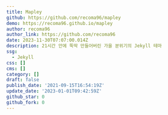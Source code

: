 ```yaml
---
title: Mapley
github: https://github.com/recoma96/mapley
demo: https://recoma96.github.io/mapley
author: recoma96
author_link: https://github.com/recoma96
date: 2023-11-30T07:07:00.014Z
description: 21시간 안에 뚝딱 만들어버린 가을 분위기의 Jekyll 테마
ssg:
  - Jekyll
css: []
cms: []
category: []
draft: false
publish_date: '2021-09-15T16:54:19Z'
update_date: '2023-01-01T09:42:59Z'
github_star: 0
github_fork: 0
---
```

